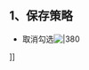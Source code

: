 ## 1、保存策略

- 取消勾选![|380](https://my-obsidian-image.oss-cn-guangzhou.aliyuncs.com/2024/04/2e1ff16de9efd75b3a508fa2cd109975.png)

]]